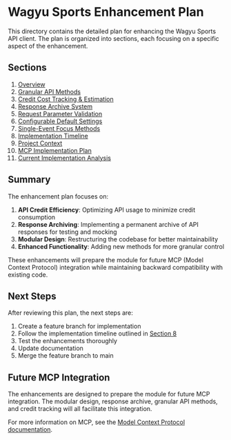 # Wagyu Sports Enhancement Plan

This directory contains the detailed plan for enhancing the Wagyu Sports API client. The plan is organized into sections, each focusing on a specific aspect of the enhancement.

## Sections

1. [Overview](01_overview/README.md)
2. [Granular API Methods](02_granular_api_methods/README.md)
3. [Credit Cost Tracking & Estimation](03_credit_tracking/README.md)
4. [Response Archive System](04_response_archive/README.md)
5. [Request Parameter Validation](05_parameter_validation/README.md)
6. [Configurable Default Settings](06_configurable_settings/README.md)
7. [Single-Event Focus Methods](07_single_event_methods/README.md)
8. [Implementation Timeline](08_implementation_timeline/README.md)
9. [Project Context](09_project_context/README.md)
10. [MCP Implementation Plan](mcp_implementation.md)
11. [Current Implementation Analysis](current_implementation.md)

## Summary

The enhancement plan focuses on:

1. **API Credit Efficiency**: Optimizing API usage to minimize credit consumption
2. **Response Archiving**: Implementing a permanent archive of API responses for testing and mocking
3. **Modular Design**: Restructuring the codebase for better maintainability
4. **Enhanced Functionality**: Adding new methods for more granular control

These enhancements will prepare the module for future MCP (Model Context Protocol) integration while maintaining backward compatibility with existing code.

## Next Steps

After reviewing this plan, the next steps are:

1. Create a feature branch for implementation
2. Follow the implementation timeline outlined in [Section 8](08_implementation_timeline/README.md)
3. Test the enhancements thoroughly
4. Update documentation
5. Merge the feature branch to main

## Future MCP Integration

The enhancements are designed to prepare the module for future MCP integration. The modular design, response archive, granular API methods, and credit tracking will all facilitate this integration.

For more information on MCP, see the [Model Context Protocol documentation](https://modelcontextprotocol.io/).
